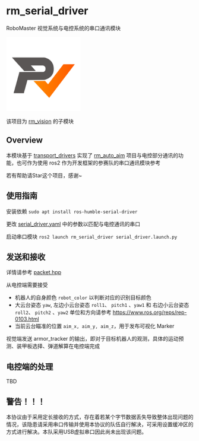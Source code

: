 # rm_serial_driver
RoboMaster 视觉系统与电控系统的串口通讯模块

<img src="docs/rm_vision.svg" alt="rm_vision" width="200" height="200">

该项目为 [rm_vision](https://github.com/chenjunnn/rm_vision) 的子模块

## Overview

本模块基于 [transport_drivers](https://github.com/ros-drivers/transport_drivers) 实现了 [rm_auto_aim](https://github.com/chenjunnn/rm_auto_aim) 项目与电控部分通讯的功能，也可作为使用 ros2 作为开发框架的参赛队的串口通讯模块参考

若有帮助请Star这个项目，感谢~

## 使用指南

安装依赖 `sudo apt install ros-humble-serial-driver`

更改 [serial_driver.yaml](config/serial_driver.yaml) 中的参数以匹配与电控通讯的串口

启动串口模块 `ros2 launch rm_serial_driver serial_driver.launch.py`

## 发送和接收

详情请参考 [packet.hpp](include/rm_serial_driver/packet.hpp)

从电控端需要接受

- 机器人的自身颜色 `robot_color` 以判断对应的识别目标颜色
- 大云台姿态 `yaw`, 左边小云台姿态 `roll1`、 `pitch1` 、`yaw1` 和 右边小云台姿态 `roll2`、 `pitch2` 、`yaw2` 单位和方向请参考 https://www.ros.org/reps/rep-0103.html
- 当前云台瞄准的位置 `aim_x, aim_y, aim_z`，用于发布可视化 Marker

视觉端发送 armor_tracker 的输出，即对于目标机器人的观测，具体的运动预测、装甲板选择、弹道解算在电控端完成

## 电控端的处理

TBD


## 警告！！！
本协议由于采用定长接收的方式，存在着若某个字节数据丢失导致整体出现问题的情况，该隐患请采用串口传输并使用本协议的队伍自行解决，可采用设置缓冲区的方式进行解决。本队采用USB虚拟串口因此尚未出现该问题。